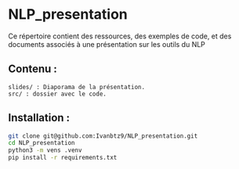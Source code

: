 # NLP_presentation
Ce répertoire contient des ressources, des exemples de code, et des documents associés à une présentation sur les outils du NLP

## Contenu :

    slides/ : Diaporama de la présentation.
    src/ : dossier avec le code.
    
## Installation :

```sh
git clone git@github.com:Ivanbtz9/NLP_presentation.git
cd NLP_presentation
python3 -m vens .venv
pip install -r requirements.txt
```

